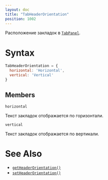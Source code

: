 ```yaml
---
layout: doc
title: "TabHeaderOrientation"
position: 1002
---
```


Расположение закладок в [`TabPanel`](../).

# Syntax

```js
TabHeaderOrientation = {
  horizontal: 'Horizontal',
  vertical: 'Vertical'
}
```

## Members

`horizontal`

Текст закладок отображается по горизонтали.

`vertical`

Текст закладок отображается по вертикали.

# See Also

* [`getHeaderOrientation()`](../TabPanel.getHeaderOrientation/)
* [`setHeaderOrientation()`](../TabPanel.setHeaderOrientation/)

